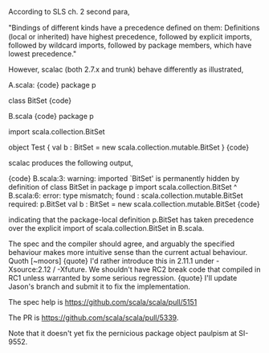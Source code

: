According to SLS ch. 2 second para,

"Bindings of different kinds have a precedence deﬁned on them: Deﬁnitions (local or inherited) have highest precedence, followed by explicit imports, followed by wildcard imports, followed by package members, which have lowest precedence."

However, scalac (both 2.7.x and trunk) behave differently as illustrated,

A.scala:
{code}
package p

class BitSet
{code}

B.scala
{code}
package p

import scala.collection.BitSet

object Test {
 val b : BitSet = new scala.collection.mutable.BitSet
}
{code}

scalac produces the following output,

{code}
B.scala:3: warning: imported `BitSet' is permanently hidden by definition of class BitSet in package p
import scala.collection.BitSet
       ^
B.scala:6: error: type mismatch;
 found   : scala.collection.mutable.BitSet
 required: p.BitSet
 val b : BitSet = new scala.collection.mutable.BitSet
{code}

indicating that the package-local definition p.BitSet has taken precedence over the explicit import of scala.collection.BitSet in B.scala.

The spec and the compiler should agree, and arguably the specified behaviour makes more intuitive sense than the current actual behaviour.
Quoth [~moors]
{quote}
I'd rather introduce this in 2.11.1 under -Xsource:2.12 / -Xfuture. We shouldn't have RC2 break code that compiled in RC1 unless warranted by some serious regression.
{quote}
I'll update Jason's branch and submit it to fix the implementation.

The spec help is https://github.com/scala/scala/pull/5151

The PR is https://github.com/scala/scala/pull/5339.

Note that it doesn't yet fix the pernicious package object paulpism at SI-9552.
